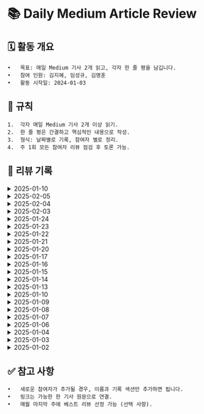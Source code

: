 # 📚 Daily Medium Article Review

## 🗓️ 활동 개요
	•	목표: 매일 Medium 기사 2개 읽고, 각자 한 줄 평을 남깁니다.
	•	참여 인원: 김지혜, 임성규, 김명훈
	•	활동 시작일: 2024-01-03

## 🌟 규칙
	1.	각자 매일 Medium 기사 2개 이상 읽기.
	2.	한 줄 평은 간결하고 핵심적인 내용으로 작성.
	3.	형식: 날짜별로 기록, 참여자 별로 정리.
	4.	주 1회 모든 참여자 리뷰 점검 후 토론 가능.

## 📝 리뷰 기록

<details>
	
<summary>2025-01-10</summary>

| **참여자** | **기사 제목**                  | **링크**      | **한 줄 평**                       |
|------------|--------------------------------|---------------|------------------------------------|
| 김지혜      | This Free React Library Will Blow Your Mind 😮— A Total Game-Changer!  |  [Link](https://medium.com/@letscodefuture/this-free-react-library-will-blow-your-mind-a-total-game-changer-15054bee0acb)  | 최소한의 종속성으로 다양한 애니메이션 컴포넌트 제공 라이브러리 소개지만 디테일하게 스타일이 잡혀있어서 팀프로젝트 적용은 힘들겠다 [추가요약](https://kzh4295.tistory.com/62) |
| 김지혜     | 12 Awesome Next.js Libraries to Supercharge Your Development! |  [Link](https://medium.com/lets-code-future/12-awesome-next-js-libraries-to-supercharge-your-development-38632f6ae6f3)    | 프론트에 새로 적용할 기술들을 탐색중이었는데 공통적으로 언급되는 zod, shadCdn가 적용해보기 적당할 거 같다|
</details>

<details>
	
<summary>2025-02-05</summary>

| **참여자** | **기사 제목**                  | **링크**      | **한 줄 평**                       |
|------------|--------------------------------|---------------|------------------------------------|
| 임성규      | The 10 Lifestyle Habits That Have Kept My Body Fat Low for 4 Years | [Link](https://medium.com/in-fitness-and-in-health/the-10-lifestyle-habits-that-have-kept-my-body-fat-low-for-4-years-33581bbbd8ed) | Way of maintaining low fat. |
| 임성규     | Deep Dive into CQRS — A Great Microservices Pattern | [Link](https://levelup.gitconnected.com/what-is-cqrs-8ddd74ca05bb) | cqrs. |
| 김지혜      | Top 10 Best React Libraries You Should Try in 2025  |  [Link](https://medium.com/lets-code-future/top-10-best-react-libraries-you-should-try-in-2025-3bb0db2ecffa)  | 리액트와 연계된 라이브러리 10개 추천 [추가요약](https://kzh4295.tistory.com/61) |
| 김지혜     | Top 16+ Modern React Libraries To Supercharge Your Next Big Project |  [Link](https://medium.com/@letscodefuture/top-16-modern-react-libraries-to-supercharge-your-next-big-project-78e912e95014)    | 리액트와 연계된 라이브러리 16개 추천 |
</details>

<details>
	
<summary>2025-02-04</summary>

| **참여자** | **기사 제목**                  | **링크**      | **한 줄 평**                       |
|------------|--------------------------------|---------------|------------------------------------|
| 임성규      | Can Node.js Really Handle Millions of Users? | [Link](https://javascript.plainenglish.io/can-node-js-really-handle-millions-of-users-e57415e4fb86) | absolutley. event 기반, nonblocking i/o 기반의 동작방식은 web traffic과 같은 i/o -bound tasks에 아주 적합하다. |
| 임성규     | Microservices with CQRS and Event Sourcing in TypeScript with NestJS | [Link](https://medium.com/gitconnected/microservices-with-cqrs-in-typescript-and-nestjs-5a8af0a56c3a) | cqrs, evevtsoursing, ddd example. |
| 김지혜      |  Day 1: Can You Solve This JavaScript Challenge? |  [Link](https://medium.com/javascript-in-plain-english/day-1-can-you-solve-this-javascript-challenge-13d78000534e)  | JS 루프의 동작방법 [추가요약](https://kzh4295.tistory.com/60) |
| 김지혜     | Next.js Rewrites and Redirects: A Deep Dive |  [Link](https://medium.com/front-end-world/next-js-rewrites-and-redirects-a-deep-dive-03c17da2c085)    | Rewrites와 Redirects의 역할 |
</details>


<details>
	
<summary>2025-02-03</summary>

| **참여자** | **기사 제목**                  | **링크**      | **한 줄 평**                       |
|------------|--------------------------------|---------------|------------------------------------|
| 임성규      | If You Can Answer These 7 Questions Correctly You’re Decent at JavaScript | [Link](https://levelup.gitconnected.com/if-you-can-answer-these-7-questions-correctly-youre-decent-at-javascript-71e0ce9d7ac9) | javascript 언어 이해도에 대한 흥미로운 질문 7가지 |
| 임성규     | 4 Microservices Caching Patterns at Wix | [Link](https://medium.com/wix-engineering/4-microservices-caching-patterns-at-wix-b4dfee1ae22f) | Wix에서 사용하는 4가지 caching pattern |
| 김지혜      | How to tackle Docker and Kubernetes” for Frontend, tutorial included |  [Link](https://medium.com/@rickmint/how-to-tackle-docker-and-kubernetes-for-frontend-tutorial-included-87e8b1d7d5f8)  | Docker와 Kubernetes에 대한 프런트엔드 개발자 가이드 요약 [추가요약](https://kzh4295.tistory.com/59) |
| 김지혜     | Kubernetes Deployment: Connect Your Front End to Your Back End With Nginx |  [Link](https://medium.com/better-programming/kubernetes-deployment-connect-your-front-end-to-your-back-end-with-nginx-7e4e7cfef177)    | 쿠버네티스 배포: Nginx를 사용해 프론트엔드와 백엔드 연결하기 |
</details>

<details>
	
<summary>2025-01-24</summary>

| **참여자** | **기사 제목**                  | **링크**      | **한 줄 평**                       |
|------------|--------------------------------|---------------|------------------------------------|
| 김명훈      | Java Spring Boot vs. Go (Golang) | [Link](https://medium.com/@bayramblog/java-spring-boot-vs-go-golang-aa5b0f010ff1)  | 전 세계가 인정하는 SpringBoot의 막강함, 그러나 역서 성능은 Go, 그러나 무지막지하게 막강한 성능이 굳이 필요하진 않다고 생각함 |
| 김명훈      | Interview: Why is Redis so fast even though it is single-threaded? Please state your insights on Redis’ thread model | [Link](https://medium.com/javarevisited/interview-why-is-redis-so-fast-even-though-it-is-single-threaded-bfe663dabe08) | 레디스에 대해 |
| 임성규      |  |  |  |
| 임성규      |  |  |  |
| 김지혜      |  |  |  |
| 김지혜      |  |  |  |
</details>


<details>
	
<summary>2025-01-23</summary>

| **참여자** | **기사 제목**                  | **링크**      | **한 줄 평**                       |
|------------|--------------------------------|---------------|------------------------------------|
| 김명훈       | Incredible performance increase in Spring Boot 3 applications with CDS | [Link](https://medium.com/@halilural5/incredible-performance-increase-in-spring-boot-applications-with-cds-5022ff81948f) | Java21 & SpringBoot3의 CDS 기능으로 메모리 절약 가능 |
| 김명훈       | Stop using if-else statements in Java | [Link](https://medium.com/javarevisited/stop-using-if-else-statements-in-java-57234e13bf9d) | 올바르지 못한 예제. 댓글처럼 enum 또는 switch를 사용하는 것이 더 좋아 보임. |
| 임성규      | Java: Event Driven architecture | [Link](https://medium.com/@alxkm/java-event-driven-architecture-dc456d324ba5) |  edd |
| 임성규     | 7 Most Commonly Used Design Patterns in Work | [Link](https://levelup.gitconnected.com/7-most-commonly-used-design-patterns-in-work-b0cb1fd797c5) | 실무에 자주쓰이는 디자인 패턴들 간단 소개. |
| 김지혜      | 리액트 19 업그레이드 가이드 |  [Link](https://velog.io/@eunbinn/react-19-upgrade-guide)  | 리액트 19 업그레이드 특징 [추가요약](https://kzh4295.tistory.com/57) |
| 김지혜     | 레고 인터페이스 패널로 알아보는 UX |  [Link](https://velog.io/@typo/the-ux-of-lego-interface-panels)    | 조직에 알맞는 인터페이스를 활용해 UX 경험을 개선하자 |
</details>

<details>
	
<summary>2025-01-22</summary>

| **참여자** | **기사 제목**                  | **링크**      | **한 줄 평**                       |
|------------|--------------------------------|---------------|------------------------------------|
| 김명훈     | [Book Reviews] Mastering the Java Virtual Machine         | [Link](https://medium.com/@tpbabparn/book-reviews-mastering-the-java-virtual-machine-198caaa7e83b) | Mastering the Java Virtual Machine 에 대한 리뷰 자바에 대한 전체적인 구조 및 jvm 등 짧은 리뷰 |
| 김명훈     | 9 Patterns and Coding Styles That Impact Java GC Performance | [Link](https://medium.com/@hynk/9-common-patterns-and-coding-style-that-impacts-java-gc-performance-6d4736298c1a) | Java GC의 최적화를 위한 코드스타일을 말하고 있지만 데이터를 수정하기보다 불변객체를 다루는 스타일이 비즈니스의 안정성을 가져오는데 이런 부분은 어떻게 할지 궁금해진다 |
| 임성규      | | [Link]() |  |
| 임성규     |  | [Link]() |  |
| 김지혜      | 리액트에서 INP를 효과적으로 최적화하는 5가지 팁  |  [Link](https://calendar.perfplanet.com/2024/5-tips-to-effectively-optimize-inp-in-react/)  | 돔 크기 조절 및 렌더링 시 최적화 팁 [추가요약](https://kzh4295.tistory.com/56) |
| 김지혜     | 실제 코드에서 리액트 컴파일러의 성능 |  [Link](https://www.developerway.com/posts/how-react-compiler-performs-on-real-code)    | 리액트 컴파일러의 특징 및 기존 코드 비교 |
</details>




<details>
	
<summary>2025-01-21</summary>

| **참여자** | **기사 제목**                  | **링크**      | **한 줄 평**                       |
|------------|--------------------------------|---------------|------------------------------------|
| 임성규      | From Messy to Masterpiece: The Art of Pythonic Coding | [Link](https://levelup.gitconnected.com/the-art-of-writing-python-that-reads-like-english-7499f117678c) | pythonic coding for qm and ai. |
| 임성규     | Concurrency vs Parallelism | [Link](https://medium.com/algomaster-io/concurrency-vs-parallelism-5df6ef285a02) | 동시성과 병렬성. 논리적과 물리적인 동시! |
| 김지혜      |  Mastering Next.js App Router: Best Practices for Structuring Your Application |  [Link](https://medium.com/@thiraphat-ps-dev/mastering-next-js-app-router-best-practices-for-structuring-your-application-3f8cf0c76580)  | Next.js의 주요 기능 및 구조 [추가요약](https://kzh4295.tistory.com/55) |
| 김지혜     | 3단계로 완성하는 유연한 디자인 시스템 |  [Link](https://techblog.lycorp.co.jp/ko/a-flexible-design-system-using-3-tier-tokens?ref=codenary)    | Figma, Storybook과 이 둘을 연계하는 토큰으로 구축하는 디자인 시스템|
</details>


<details>
	
<summary>2025-01-20</summary>

| **참여자** | **기사 제목**                  | **링크**      | **한 줄 평**                       |
|------------|--------------------------------|---------------|------------------------------------|
| 임성규      | S.O.L.I.D Principles Explained With Code | [Link](https://medium.com/algomaster-io/s-o-l-i-d-principles-explained-with-code-7118dbbe3dd6) | SOLID  |
| 임성규     | The 20 Essential Principles of Software Development: LoD, SoC, SOLID, and Beyond. | [Link](https://medium.com/gitconnected/the-20-essential-principles-of-software-development-lod-soc-solid-and-beyond-7a39a98b685d) | 20 필수 개발 원칙 |
| 김지혜      | (번역) 예제와 함께하는 유스 케이스(Use Case) 테스팅 튜토리얼  |  [Link](https://medium.com/@junghan92/%EB%B2%88%EC%97%AD-%EC%98%88%EC%A0%9C%EC%99%80-%ED%95%A8%EA%BB%98%ED%95%98%EB%8A%94-%EC%9C%A0%EC%8A%A4-%EC%BC%80%EC%9D%B4%EC%8A%A4-use-case-%ED%85%8C%EC%8A%A4%ED%8C%85-%ED%8A%9C%ED%86%A0%EB%A6%AC%EC%96%BC-60ee174fe1b7)  | 유스케이스 테스팅의 특징 및 중요성 [추가요약](https://kzh4295.tistory.com/54) |
| 김지혜     | (번역) 상태 전이(State transition) 테스팅 기법 |  [Link](https://medium.com/@junghan92/%EB%B2%88%EC%97%AD-%EC%83%81%ED%83%9C-%EC%A0%84%EC%9D%B4-state-transition-%ED%85%8C%EC%8A%A4%ED%8C%85-%EA%B8%B0%EB%B2%95-ec65c3f00286)    | 상태 전이 테스팅 기법|
</details>

<details>
	
<summary>2025-01-17</summary>

| **참여자** | **기사 제목**                  | **링크**      | **한 줄 평**                       |
|------------|--------------------------------|---------------|------------------------------------|
| 임성규      | How to Become a Strong Software Architect | [Link](https://medium.com/@azeynalli1990/how-to-become-a-strong-software-architect-c36e144fe2fd) | 단단한 소프트웨어 아키텍쳐 설계를는 시니어 개발자의 역량이며 이를 위한 커리큘럼! |
| 임성규     | Microservices Architectures: The SAGA Pattern | [Link](https://medium.com/stackademic/microservices-architectures-the-saga-pattern-e39e1c159718) | saga pattern - 분산 시스템에서 분산된 트랜잭션들을 공통적으로 처리하는 방법. compensating transaction을 활용하여 실패시 롤백시키며 이는 물리적 롤백이 아닌 롤백한것처럼 보이는 로직으로 구현한 방법이다. 비교할만한 방법으로 2PC 패턴이 있으며 이 패턴은 prepare 단계에서 연관된 모든 db에 락을 걸고 commit단계에서 성공시 commit, 실패시 모두 rollback시키며 서버간 강결합을 유도해 msa 환경의 취지에 어긋난다는 단점이 있는 것 같다. |
| 김지혜      |  Principles of Simplicity in Front-End Architecture |  [Link](https://medium.com/itnext/principles-of-simplicity-in-front-end-architecture-7bc92dcea788)  | 프런트 아키텍처 고려 요소 [추가요약](https://kzh4295.tistory.com/53) |
| 김지혜     | 프런트엔드 아키텍처 시각화하기 |  [Link](https://medium.com/@junghan92/%EB%B2%88%EC%97%AD-%ED%94%84%EB%9F%B0%ED%8A%B8%EC%97%94%EB%93%9C-%EC%95%84%ED%82%A4%ED%85%8D%EC%B2%98-%EC%8B%9C%EA%B0%81%ED%99%94%ED%95%98%EA%B8%B0-3ae9a3dd8e67)    | C4 모델을 이용한 아키텍처 시각화 |
</details>

<details>
	
<summary>2025-01-16</summary>

| **참여자** | **기사 제목**                  | **링크**      | **한 줄 평**                       |
|------------|--------------------------------|---------------|------------------------------------|
| 임성규      | 4 Paradoxes That Will Expand Your Thinking | [Link](https://medium.com/illumination/4-paradoxes-that-will-expand-your-thinking-7cce081bb766) | 사고를 확장시켜줄 4가지 역설. ex) '이 문장은 거짓이다'는 참일까요 거짓일까요 ? |
| 임성규     | Microservices: The Million-Dollar Mistake Your Company is Making | [Link](https://medium.com/gitconnected/microservices-the-million-dollar-mistake-your-company-is-making-c50eb428f732) | 마이크로서비스 아키텍처를 도입할 때 주의해야할 점. |
| 김지혜      |  4 Best Rate Limiting Solutions for Next.js Apps (2025) |  [Link](https://medium.com/startup-nextjs/4-best-rate-limiting-solutions-for-next-js-apps-2025-47fb1bd640a7)  | Next.js 애플리케이션에서 사용할 수 있는 4가지 주요 Rate Limiting 솔루션에 대한 요약 [추가요약](https://kzh4295.tistory.com/52) |
| 김지혜     | Zustand + React Query: A New Approach to State Management |  [Link](https://medium.com/@freeyeon96/zustand-react-query-new-state-management-7aad6090af56)    | Zustand와 React Query를 활용한 상태 관리 |
</details>

<details>
	
<summary>2025-01-15</summary>

| **참여자** | **기사 제목**                  | **링크**      | **한 줄 평**                       |
|------------|--------------------------------|---------------|------------------------------------|
| 임성규      | 16 Open-Source Projects to Improve Your Developer Workflow 👨‍💻🔥 | [Link](https://blog.stackademic.com/16-open-source-projects-to-improve-your-developer-workflow-fdd3b8c16e57) | 오픈소스 소개. |
| 임성규     | Python 3.14 Released — Top 5 Features You Must Know | [Link](https://blog.varunsingh.in/python-3-14-released-top-5-features-you-must-know-ad2a966e7a64) | python 3.14 review. |
| 김지혜 | Best Practices for Optimizing React Performance |  [Link](https://medium.com/@rashmipatil24/optimizing-react-performance-1b236bb24e0c)  | React 성능 최적화의 중요성 [추가요약](https://kzh4295.tistory.com/51) |
| 김지혜 | 70% Interviewer will ask these 5 React.js question [ 2025 ] |  [Link](https://medium.com/career-drill/70-interviewer-will-ask-these-5-react-js-question-2025-d90331e146d6)    | React.js 개발자 면접에서 자주 나오는 5가지 주요 질문과 답변 |
</details>

<details>
	
<summary>2025-01-14</summary>

| **참여자** | **기사 제목**                  | **링크**      | **한 줄 평**                       |
|------------|--------------------------------|---------------|------------------------------------|
| 임성규      | Fired From Meta After 1 Week: Here’s All The Dirt I Got | [Link](https://medium.com/@sebastiancarlos/fired-from-meta-after-1-week-heres-all-the-dirt-i-got-855e4e5a0d65) | 메타에서의 해고글(회고글x) |
| 임성규     | Notes to Myself on Software Engineering | [Link](https://medium.com/@francois.chollet/notes-to-myself-on-software-engineering-c890f16f4e4d) | developer가 아닌, frameworker가 아닌 software engineer가 되고 싶다. |
| 김지혜핑      | React Application Architecture: Part 2 |  [Link](https://levelup.gitconnected.com/react-application-architecture-part-2-28b35c293225)  | React 애플리케이션의 아키텍처와 레이어 설계에 대한 심층적인 가이드 2 [추가요약](https://kzh4295.tistory.com/50) |
| 김지혜핑은 PR을 할것인가?!  -> 쏘쏘리...   | React Application Architecture: Part 1 |  [Link](https://medium.com/gitconnected/react-application-architecture-part-1-26c185c78401)    | React 애플리케이션의 아키텍처와 레이어 설계에 대한 심층적인 가이드 1 |
</details>

<details>
	
<summary>2025-01-13</summary>

| **참여자** | **기사 제목**                  | **링크**      | **한 줄 평**                       |
|------------|--------------------------------|---------------|------------------------------------|
| 임성규      | Everyone is Wrong About the “S” in SOLID. | [Link](https://medium.com/stackademic/everyone-is-wrong-about-the-s-in-solid-e58404d83463) | 단일책임원칙(SRP)은 클래스가 하나의 목적을가지는것 이라기보다는(그렇다면 하나의 메소드만을 가져야할 것) 변경의 원인이 하나인 것. 따라서 내가 어떤 기능을 수정하려고 할 때 명확히 어떤 클래스를 수정해야할지 알겠다면 단일 책임원칙을 지켜서 클래스를 작성한것이다. |
| 임성규     | Only 1% of developers are able to find the bug in this code in less than 60 seconds | [Link](https://medium.com/@arnoldgunter/only-1-of-developers-can-find-the-error-in-this-code-90a6ae84378f) | javascript에서 return 후 newLine에 객체반환하면 return undefined되고 이후에 {}는 별도의 block으로 본다. |
| 김지혜      |  The Popover API: Building Modals Has Never Been Easier |  [Link](https://medium.com/javascript-in-plain-english/building-modals-has-never-been-easier-fe59d56b8478)  | 팝업을 네이티브로 접근하는 api가 나왔다! [추가요약](https://kzh4295.tistory.com/49) |
| 김지혜     | Mastering React’s Specialized Hooks: 7 Essential Hooks for Your Next Project |  [Link](https://medium.com/javascript-in-plain-english/mastering-reacts-specialized-hooks-7-essential-hooks-for-your-next-project-deec985aae20)    | 리액트의 특별한 훅 7가지 소개|
</details>


<details>
	
<summary>2025-01-10</summary>

| **참여자** | **기사 제목**                  | **링크**      | **한 줄 평**                       |
|------------|--------------------------------|---------------|------------------------------------|
| 임성규피잉 왜얼알유      | Memory Optimization Techniques You Must Know for Spring Boot Applications | [Link](https://medium.com/@rabinarayandev/memory-optimization-techniques-you-must-know-for-spring-boot-applications-d03c274f5d7e) | 연관관계에 있는 객체 지연로딩, JVM 최적화 설정(힙 최소 사이즈, 맥스 사이즈, G1 GC 사용여부, 클래스 메타데이터 최대 사이즈), 직렬화,역직렬화 로직 최적화, 컨넥션풀 설정 최적화를 통해 spring boot 서버에서 메모리 사용을 최작화 할 수 있고 이는 고성능 서버에서 중요한 작용을 할 것이다. |
| 임성규피잉     | 5 Reasons You Should NOT Migrate to Kotlin Multiplatform | [Link](https://medium.com/@robert.jamison/5-reasons-you-should-not-migrate-to-kotlin-multiplatform-99fff82c6eb5) | 모바일 앱 코틀린 멀티플랫폼으로 마이그레이션 해서는 안되는 이유, 하지만 코틀린 멀티플랫폼을 사용해보지 않았다면 당장 사용해보아라! |
| 김지혜픵      | (Sort of) Fixing autofocus in iOS Safari  |  [Link](https://medium.com/@brunn/autofocus-in-ios-safari-458215514a5f)  | ios에서는 정책상 사용자의 제스처없이 autoFocus를 지원하지 않는다고 합니다 [추가요약](https://kzh4295.tistory.com/48) |
| 김지혜픵     | 7 React Custom Hooks I Can’t Live Without in My Projects 🚀 |  [Link](https://medium.com/@letscodefuture/7-react-custom-hooks-i-cant-live-without-in-my-projects-2c06a02ecb2e)    | 실무에서 유용한 훅 7가지 소개 |
</details>


<details>
	
<summary>2025-01-09</summary>

| **참여자** | **기사 제목**                  | **링크**      | **한 줄 평**                       |
|------------|--------------------------------|---------------|------------------------------------|
| 임성규      | The big crypto opportunity in 2025 | [Link](https://medium.com/coinmonks/the-big-crypto-opportunity-in-2025-ea47c9f1e779) | Solana, ethureum환 경은 블록체인의 앱스토어이다. 다만 개발자를 제한하는게 상상력말고 곤 없는게 아이폰의 앱스토어와의 차이. |
| 임성규      | Why BLove DApp is the Perfect Platform for a Common Man | [Link](https://blovedapp.medium.com/why-blove-dapp-is-the-perfect-platform-for-a-common-man-3a3740ec5d19) | BLove DApp. |
| 김지혜픵      | Backend for Frontend (BFF) Architecture  |  [Link](https://medium.com/gitconnected/backend-for-frontend-bff-architecture-64fa9f316a5a)  | BFF 아키텍처는 다양한 프론트엔드 인터페이스에 필요한 데이터를 정확히 제공하며, 성능과 유연성을 개선하는 데 효과적입니다. 다만 관리 복잡성이 증가할 수 있으므로 적절한 설계와 운영이 필요합니다. 멀티 플랫폼 환경이나 마이크로서비스 구조를 사용하는 경우 특히 유용한 접근 방식입니다 [추가요약](https://kzh4295.tistory.com/47) |
| 김지혜픵     | ECMAScript 2024 (ES15): Unveiling the Latest JavaScript Features |  [Link](https://medium.com/javascript-in-plain-english/ecmascript-2024-es15-unveiling-the-latest-javascript-features-9186d72a10ae)    | ECMAScript 2024는 JavaScript 개발자들에게 더욱 강력하고 유연한 도구를 제공합니다. 새로운 기능들은 코드 작성의 효율성을 높이고, 복잡한 작업을 간소화하며, 최신 표준에 맞춘 개발 환경을 제공합니다.|
</details>

<details>
	
<summary>2025-01-08</summary>

| **참여자** | **기사 제목**                  | **링크**      | **한 줄 평**                       |
|------------|--------------------------------|---------------|------------------------------------|
| 임성규      | 7 Brand New APIs Every Developer Should Use in 2024 | [Link](https://medium.com/gitconnected/7-brand-new-apis-every-developer-should-use-in-2024-0d2a4a6b2839) | 7가지 2024년도에 새로운, 유용한 APIs |
| 임성규      | Be an Engineer, not a Frameworker | [Link](https://medium.com/@johndanielraines/be-an-engineer-not-a-frameworker-c58fe28d0c88) | Frameworker: framework가 제공한는 형식을 활용해서 작성. Programmer: 많은양의 코드를 읽고 작성해봄으로써 frameworker -> programmer로 진화. 같은 결과를 내는 코드를 다양한 형식으로 작성 가능. Engineer : 변화와 안정성의 밸런스를 잘 맞추어 작성할 줄 암. |
| 김지혜      | Micro Frontend Architecture |  [Link](https://levelup.gitconnected.com/micro-frontend-architecture-b14b3a2c39a0)  | 마이크로 프론트엔드 아키텍처는 복잡한 웹 애플리케이션을 작고 독립적인 모듈로 분할하는 현대적인 개발 접근 방식 [추가 요약](https://kzh4295.tistory.com/45) |
| 김지혜      | How to Build Websites That Load Before You Blink: Frontend Optimization Tips |  [Link](https://javascript.plainenglish.io/the-ultimate-guide-to-web-performance-essential-techniques-for-frontend-developers-c8638e5bf8d3)    | 웹 성능 최적화에 대한 포괄적인 가이드 |
</details>


<details>
	
<summary>2025-01-07</summary>

| **참여자** | **기사 제목**                  | **링크**      | **한 줄 평**                       |
|------------|--------------------------------|---------------|------------------------------------|
| 김지혜      | Boosting React.js Performance with Tree Shaking |  [Link](https://medium.com/nonstopio/boosting-react-js-performance-with-tree-shaking-ee77261d0c95)  | 트리 쉐이킹을 최소화하는 방안 [추가 요약](https://kzh4295.tistory.com/45) |
| 김지혜      | The Future of Frontend Development: Key Skills to Hire for in 2025 |  [Link](https://medium.com/javascript-in-plain-english/the-future-of-frontend-development-key-skills-to-hire-for-in-2025-d62801ab4e8c)    | 2025 프런트앤드에서 각광받는 분야 소개 |
| 임성규      | Push Notifications using SpringBoot and Firebase Cloud Messaging | [Link](https://medium.com/@rajdeepify/push-notifications-using-springboot-and-firebase-cloud-messaging-ad136746c57e) | spring boot, fcm 통해서 푸시 알림 전송하기. |
| 임성규      | Being Productive as a Google Software Engineer | [Link](https://levelup.gitconnected.com/being-productive-as-a-google-software-engineer-aa0ca8260d7a) | 구글 소프트웨어 엔지니어로서 생산적이 되는 법. |
</details>

<details>
	
<summary>2025-01-06</summary>

| **참여자** | **기사 제목**                  | **링크**      | **한 줄 평**                       |
|------------|--------------------------------|---------------|------------------------------------|
| 김지혜      | Advanced React Patterns and Best Practices | [Link](https://medium.com/@rashmipatil24/advanced-react-patterns-and-best-practices-74cd09a7c2d9)     | 3가지 React 패턴 소개 [추가 요약](https://kzh4295.tistory.com/44) |
| 김지혜      | You’re Using Context Providers the Wrong Way! Here’s How to Fix It | [Link](https://medium.devlander.com/youre-using-context-providers-the-wrong-way-here-s-how-to-fix-it-c91247b6e828)     | Context Provider의 올바른 사용법 |
| 임성규      | Using Rust at a startup: A cautionary tale | [Link](https://mdwdotla.medium.com/using-rust-at-a-startup-a-cautionary-tale-42ab823d9454) | 필자의 경험을 토대로 rust를 스타트업에서 사용하는 것에 대해 반대하는 이유들 설명. (새로운 개념들에 대한 러닝커브 존재, 다른 언어에 비해 라이브러리와 지원 기능이 아직 부족한게 많아서 구현에 시간이 오래걸림.) 단 굉장이 높은 수준의 퍼포먼스를 요구하는 기능에 대해서 사용하는 것을 적극 추천. |
| 임성규      | Which is the best, NestJS or Spring Boot? | [Link](https://medium.com/@raviyasas/which-is-the-best-nestjs-or-spring-boot-33393612790d) | nestjs vs spring |
</details>

<details>
	
<summary>2025-01-04</summary>

| **참여자** | **기사 제목**                  | **링크**      | **한 줄 평**                       |
|------------|--------------------------------|---------------|------------------------------------|
| 임성규      | Kotlin 2.0.0: A New Era in Kotlin Development          | [Link](https://halilozel1903.medium.com/kotlin-2-0-0-a-new-era-in-kotlin-development-14db8f6ec87c)     | kotliin2.0.0 메인 릴리즈에서 많은 것들이 발전했다. 최적화를 통해 컴파일러의 성능과 효율이 좋아졌으며 kotlin 기능중 일부인 kotlin multiplatform 기능이 강화됬다. 더많은 플랫폼과 타겟을 지원하여 kotlin multiplatform을 적용할 수 있게 되었으며, 다른 언어, 플랫폼과 상호운영성이 더 좋아져 기존 프로젝트에 적용시키는데 부담이 줄어들었다.  |

</details>

<details>
	
<summary>2025-01-03</summary>

| **참여자** | **기사 제목**                  | **링크**      | **한 줄 평**                       |
|------------|--------------------------------|---------------|------------------------------------|
| 김지혜      | Optimizing React Performance: Strategies to Avoid Unnecessary Re-Renders | [Link](https://javascript.plainenglish.io/optimizing-react-performance-strategies-to-avoid-unnecessary-re-renders-f8110b4e37b2)     | 렌더링 빈도 줄이는 방법 [추가 요약](https://kzh4295.tistory.com/43) |
| 김지혜      | A Guide to Building Reusable React Components | [Link](https://medium.com/@rashmipatil24/reusable-react-components-7b025f232ca4)     | 재사용 가능한 컴포넌트 |
| 임성규      | Are you a software developer or a software engineer?          | [Link](https://medium.com/@stevebishop_89684/are-you-a-software-developer-or-a-software-engineer-60a975502037)     | software engineer는 과학적 원리, 원칙을 활용하며 소프트웨어를 디자인하고 기술적 전문성을 다지는 역할에 가까우며, developer는 소프트웨어를 관리하고 설계된 디자인을 실행하는 역할에 가깝다. |
| 임성규      | How We Doubled the Performance of Our App When Using GUID/UUID Primary Keys in SQL          | [Link](https://medium.com/itnext/how-we-doubled-the-performance-of-our-app-when-using-guid-uuid-primary-keys-in-sql-f9e43d228e1e)     | GUID/UUID를 사용할 때, db성능을 두배 향상시킨 경험 - 클러스터형 인덱스 사용, 인덱스 접두사 사용 etc |
</details>

<details>
	
<summary>2025-01-02</summary>

| **참여자** | **기사 제목**                   | **링크**       | **한 줄 평**                      |
|------------|---------------------------------|---------------|-----------------------------------|
| 홍길동      | Effective Remote Work Strategies | [Link](#)     | 리모트 근무 생산성 팁이 실용적이었다. |
| 김철수      | Introduction to Machine Learning | [Link](#)     | 초심자에게 적합한 ML 개요를 잘 제공. |
| 김지혜      | Stop Overusing Console.log! Here's Why 🚫 (And Better Alternatives) | [Link](https://medium.com/stackademic/stop-overusing-console-log-heres-why-and-better-alternatives-e5e05ea69e75)     | console.log -> dir / clear / group - groupEnd / table / time - timeEnd  사용하여 파편화된 디버깅이 아닌 그룹화 또는 명확하여야한다 [추가 요약](https://kzh4295.tistory.com/42) |
| 김지혜      | Why Netflix Shifted from React to Vanilla JavaScript | [Link](https://medium.com/@lbq999/why-netflix-shifted-from-react-to-vanilla-javascript-be5a479ca14e)     | 넷플릭스에서 2017부터 정적인 페이지는 React -> vanillJS로 이관 중 |
</details>

## ✅ 참고 사항
	•	새로운 참여자가 추가될 경우, 이름과 기록 섹션만 추가하면 됩니다.
	•	링크는 가능한 한 기사 원문으로 연결.
	•	매월 마지막 주에 베스트 리뷰 선정 가능 (선택 사항).
